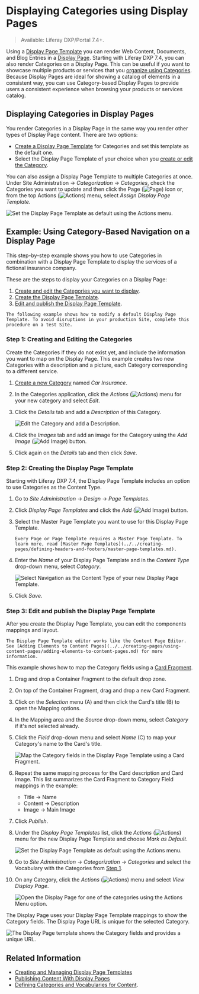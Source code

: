 # Displaying Categories using Display Pages

> Available: Liferay DXP/Portal 7.4+.

Using a [Display Page Template](./about-display-page-templates-and-display-pages.md) you can render Web Content, Documents, and Blog Entries in a [Display Page](../../../site-building/displaying-content/using-display-page-templates/publishing-content-with-display-pages.md). Starting with Liferay DXP 7.4, you can also render Categories on a Display Page. This can be useful if you want to showcase multiple products or services that you [organize using Categories](../../../content-authoring-and-management/tags-and-categories/organizing-content-with-categories-and-tags.md). Because Display Pages are ideal for showing a catalog of elements in a consistent way, you can use Category-based Display Pages to provide users a consistent experience when browsing your products or services catalog.

## Displaying Categories in Display Pages

You render Categories in a Display Page in the same way you render other types of Display Page content. There are two options:

- [Create a Display Page Template](../../creating-pages/using-content-pages/adding-elements-to-content-pages.md) for Categories and set this template as the default one.
- Select the Display Page Template of your choice when you [create or edit the Category](../../../content-authoring-and-management/tags-and-categories/defining-categories-and-vocabularies-for-content.md).

You can also assign a Display Page Template to multiple Categories at once. Under Site Administration &rarr; *Categorization* &rarr; *Categories*, check the Categories you want to update and then click the Page (![Page](../../../images/icon-page.png)) icon or, from the top Actions (![Actions](../../../images/icon-actions.png)) menu, select *Assign Display Page Template*.

![Set the Display Page Template as default using the Actions menu.](./displaying-categories-using-display-pages/images/07.png)

## Example: Using Category-Based Navigation on a Display Page

This step-by-step example shows you how to use Categories in combination with a Display Page Template to display the services of a fictional insurance company.

These are the steps to display your Categories on a Display Page:

1. [Create and edit the Categories you want to display](#step-1-creating-and-editing-the-categories).
1. [Create the Display Page Template](#step-2-creating-the-display-page-template).
1. [Edit and publish the Display Page Template](#step-3-edit-and-publish-the-display-page-template).

```{warning}
The following example shows how to modify a default Display Page Template. To avoid disruptions in your production Site, complete this procedure on a test Site.
```

### Step 1: Creating and Editing the Categories

Create the Categories if they do not exist yet, and include the information you want to map on the Display Page. This example creates two new Categories with a description and a picture, each Category corresponding to a different service.

1. [Create a new Category](../../content-authoring-and-management/tags-and-categories/defining-categories-and-vocabularies-for-content.md#defininig-categories) named *Car Insurance*.
1. In the Categories application, click the *Actions* (![Actions](../../../images/icon-actions.png)) menu for your new category and select *Edit*.
1. Click the *Details* tab and add a *Description* of this Category.

   ![Edit the Category and add a Description.](./displaying-categories-using-display-pages/images/01.png)

1. Click the *Images* tab and add an image for the Category using the *Add Image* (![Add Image](../../../images/icon-add.png)) button.
1. Click again on the *Details* tab and then click *Save*.

### Step 2: Creating the Display Page Template

Starting with Liferay DXP 7.4, the Display Page Template includes an option to use Categories as the Content Type.

1. Go to *Site Administration* &rarr; *Design* &rarr; *Page Templates*.
1. Click *Display Page Templates* and click the *Add* (![Add Image](../../../images/icon-add.png)) button.
1. Select the Master Page Template you want to use for this Display Page Template.

    ```{tip}
    Every Page or Page Template requires a Master Page Template. To learn more, read [Master Page Templates](../../creating-pages/defining-headers-and-footers/master-page-templates.md).
    ```

1. Enter the *Name* of your Display Page Template and in the *Content Type* drop-down menu, select *Category*.

    ![Select Navigation as the Content Type of your new Display Page Template.](./displaying-categories-using-display-pages/images/02.png)

1. Click *Save*.

### Step 3: Edit and publish the Display Page Template

After you create the Display Page Template, you can edit the components mappings and layout.

```{tip}
The Display Page Template editor works like the Content Page Editor. See [Adding Elements to Content Pages](../../creating-pages/using-content-pages/adding-elements-to-content-pages.md) for more information.
```

This example shows how to map the Category fields using a [Card Fragment](../../creating-pages/page-fragments-and-widgets/using-fragments/default-fragments-reference.md).

1. Drag and drop a Container Fragment to the default drop zone.
1. On top of the Container Fragment, drag and drop a new Card Fragment.
1. Click on the *Selection* menu (A) and then click the Card's title (B) to open the Mapping options.
1. In the Mapping area and the *Source* drop-down menu, select *Category* if it's not selected already.
1. Click the *Field* drop-down menu and select *Name* (C) to map your Category's name to the Card's title.

   ![Map the Category fields in the Display Page Template using a Card Fragment.](./displaying-categories-using-display-pages/images/03.png)

1. Repeat the same mapping process for the Card description and Card image. This list summarizes the Card Fragment to Category Field mappings in the example:

    - Title &rarr; Name
    - Content &rarr; Description
    - Image &rarr; Main Image

1. Click *Publish*.
1. Under the *Display Page Templates* list, click the *Actions* (![Actions](../../../images/icon-actions.png)) menu for the new Display Page Template and choose *Mark as Default*.

   ![Set the Display Page Template as default using the Actions menu.](./displaying-categories-using-display-pages/images/04.png)

1. Go to *Site Administration* &rarr; *Categorization* &rarr; *Categories* and select the Vocabulary with the Categories from [Step 1](#step-1-creating-and-editing-the-categories).
1. On any Category, click the *Actions* (![Actions](../../../images/icon-actions.png)) menu and select *View Display Page*.

   ![Open the Display Page for one of the categories using the Actions Menu option.](./displaying-categories-using-display-pages/images/05.png)

The Display Page uses your Display Page Template mappings to show the Category fields. The Display Page URL is unique for the selected Category.

![The Display Page template shows the Category fields and provides a unique URL.](./displaying-categories-using-display-pages/images/06.png)

## Related Information

- [Creating and Managing Display Page Templates](./creating-and-managing-display-page-templates.md)
- [Publishing Content With Display Pages](./publishing-content-with-display-pages.md)
- [Defining Categories and Vocabularies for Content](../../../content-authoring-and-management/tags-and-categories/defining-categories-and-vocabularies-for-content.md).
